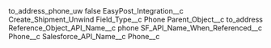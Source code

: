 <?xml version="1.0" encoding="UTF-8"?>
<CustomMetadata xmlns="http://soap.sforce.com/2006/04/metadata" xmlns:xsi="http://www.w3.org/2001/XMLSchema-instance" xmlns:xsd="http://www.w3.org/2001/XMLSchema">
    <label>to_address_phone_uw</label>
    <protected>false</protected>
    <values>
        <field>EasyPost_Integration__c</field>
        <value xsi:type="xsd:string">Create_Shipment_Unwind</value>
    </values>
    <values>
        <field>Field_Type__c</field>
        <value xsi:type="xsd:string">Phone</value>
    </values>
    <values>
        <field>Parent_Object__c</field>
        <value xsi:type="xsd:string">to_address</value>
    </values>
    <values>
        <field>Reference_Object_API_Name__c</field>
        <value xsi:type="xsd:string">phone</value>
    </values>
    <values>
        <field>SF_API_Name_When_Referenced__c</field>
        <value xsi:type="xsd:string">Phone__c</value>
    </values>
    <values>
        <field>Salesforce_API_Name__c</field>
        <value xsi:type="xsd:string">Phone__c</value>
    </values>
</CustomMetadata>

